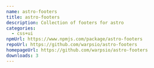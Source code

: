 ```yaml
---
name: astro-footers
title: astro-footers
description: Collection of footers for astro
categories:
  - css+ui
npmUrl: https://www.npmjs.com/package/astro-footers
repoUrl: https://github.com/warpsio/astro-footers
homepageUrl: https://github.com/warpsio/astro-footers
downloads: 3
---
```


